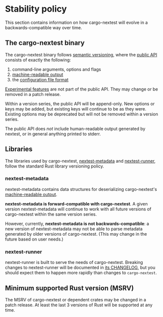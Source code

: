 # Stability policy

This section contains information on how cargo-nextest will evolve in a backwards-compatible way over time.

## The cargo-nextest binary

The cargo-nextest binary follows [semantic versioning](https://semver.org/), where the [public API](https://semver.org/#spec-item-1) consists of exactly the following:
1. command-line arguments, options and flags
2. [machine-readable output](machine-readable.md)
3. the [configuration file format](configuration.md)

[Experimental features](experimental-features.md) are not part of the public API. They may change or be removed in a patch release.

Within a version series, the public API will be append-only. New options or keys may be added, but existing keys will continue to be as they were. Existing options may be deprecated but will not be removed within a version series.

The public API does *not* include human-readable output generated by nextest, or in general anything printed to stderr.

## Libraries

The libraries used by cargo-nextest, [nextest-metadata](https://crates.io/crates/nextest-metadata) and [nextest-runner](https://crates.io/crates/nextest-runner), follow the standard Rust library versioning policy.

### nextest-metadata

nextest-metadata contains data structures for deserializing cargo-nextest's [machine-readable output](machine-readable.md).

**nextest-metadata is forward-compatible with cargo-nextest**. A given version nextest-metadata will continue to work with all future versions of cargo-nextest within the same version series.

However, currently, **nextest-metadata is not backwards-compatible**: a new version of nextest-metadata may not be able to parse metadata generated by older versions of cargo-nextest. (This may change in the future based on user needs.)

### nextest-runner

nextest-runner is built to serve the needs of cargo-nextest. Breaking changes to nextest-runner will be documented in [its CHANGELOG], but you should expect them to happen more rapidly than changes to `cargo-nextest`.

[its CHANGELOG]: https://github.com/nextest-rs/nextest/blob/main/nextest-runner/CHANGELOG.md

## Minimum supported Rust version (MSRV)

The MSRV of cargo-nextest or dependent crates may be changed in a patch release. At least the last 3 versions of Rust will be supported at any time.
